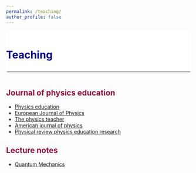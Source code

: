 ```yaml
---
permalink: /teaching/
author_profile: false
---
```


<div style="display: block;background-color:white;position: sticky;top: 0px; padding: 10px 0px 10px 0px;box-shadow: 0 4px 2px -2px gray;z-index: 1;"> 
  <h1 style="color:#000080"> Teaching </h1> </div>
  
  <p style="margin-bottom:1.2cm;"></p>

<h2 style="color:#900C3F"> Journal of physics education </h2>

* <a href="https://iopscience.iop.org/journal/0031-9120"> Physics education </a>
* <a href="https://iopscience.iop.org/journal/0143-0807"> European Journal of Physics </a>
* <a href="https://aapt.scitation.org/journal/pte"> The physics teacher </a>
* <a href="https://aapt.scitation.org/journal/ajp"> American journal of physics </a>
* <a href="https://journals.aps.org/prper/"> Physical review physics education research </a>

<h2 style="color:#900C3F"> Lecture notes </h2>

* <a href="https://ajarifi.github.io/teaching/quantum.html"> Quantum Mechanics </a>
